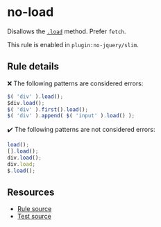 # no-load

Disallows the [`.load`](https://api.jquery.com/load/) method. Prefer `fetch`.

This rule is enabled in `plugin:no-jquery/slim`.

## Rule details

❌ The following patterns are considered errors:
```js
$( 'div' ).load();
$div.load();
$( 'div' ).first().load();
$( 'div' ).append( $( 'input' ).load() );
```

✔️ The following patterns are not considered errors:
```js
load();
[].load();
div.load();
div.load;
$.load();
```

## Resources

* [Rule source](/src/rules/no-load.js)
* [Test source](/src/tests/no-load.js)
